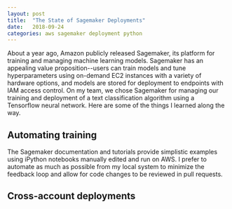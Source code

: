 ```yaml
---
layout: post
title:  "The State of Sagemaker Deployments"
date:   2018-09-24
categories: aws sagemaker deployment python
---
```



About a year ago, Amazon publicly released Sagemaker, its platform for training 
and managing machine learning models. Sagemaker has an appealing value 
proposition--users can train models and tune hyperparameters using on-demand EC2 
instances with a variety of hardware options, and models are stored for 
deployment to endpoints with IAM access control. On my team, we chose Sagemaker 
for managing our training and deployment of a text classification algorithm 
using a Tensorflow neural network. Here are some of the things I learned along 
the way.

## Automating training 

The Sagemaker documentation and tutorials provide simplistic examples using
iPython notebooks manually edited and run on AWS. I prefer to automate as much 
as possible from my local system to minimize the feedback loop and allow for 
code changes to be reviewed in pull requests.

## Cross-account deployments

